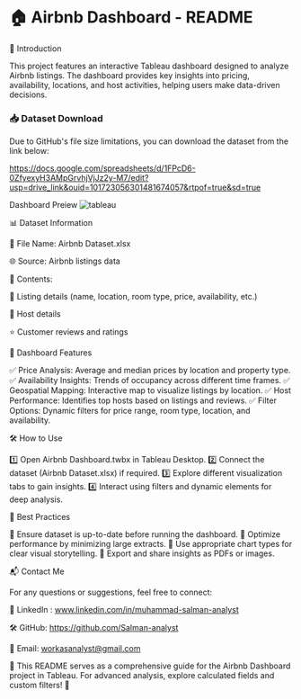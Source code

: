 # 🏠 Airbnb Dashboard - README

📌 Introduction 

This project features an interactive Tableau dashboard designed to analyze Airbnb listings. The dashboard provides key insights into pricing, availability, locations, and host activities, helping users make data-driven decisions.


### 📥 Dataset Download
Due to GitHub's file size limitations, you can download the dataset from the link below:

https://docs.google.com/spreadsheets/d/1FPcD6-0ZfyexyH3AMpGrvhjVjJz2y-M7/edit?usp=drive_link&ouid=101723056301481674057&rtpof=true&sd=true

Dashboard Preiew
![tableau](https://github.com/user-attachments/assets/d0b42e43-bb7f-4465-b7d1-52b12189f8ef)


📊 Dataset Information

📂 File Name: Airbnb Dataset.xlsx

🌐 Source: Airbnb listings data

📜 Contents:

🏡 Listing details (name, location, room type, price, availability, etc.)

👤 Host details

⭐ Customer reviews and ratings

🚀 Dashboard Features

✅ Price Analysis: Average and median prices by location and property type.
✅ Availability Insights: Trends of occupancy across different time frames.
✅ Geospatial Mapping: Interactive map to visualize listings by location.
✅ Host Performance: Identifies top hosts based on listings and reviews.
✅ Filter Options: Dynamic filters for price range, room type, location, and availability.

🛠️ How to Use

1️⃣ Open Airbnb Dashboard.twbx in Tableau Desktop.
2️⃣ Connect the dataset (Airbnb Dataset.xlsx) if required.
3️⃣ Explore different visualization tabs to gain insights.
4️⃣ Interact using filters and dynamic elements for deep analysis.

📌 Best Practices

🔹 Ensure dataset is up-to-date before running the dashboard.
🔹 Optimize performance by minimizing large extracts.
🔹 Use appropriate chart types for clear visual storytelling.
🔹 Export and share insights as PDFs or images.


📬 Contact Me

For any questions or suggestions, feel free to connect:

🔗 LinkedIn : www.linkedin.com/in/muhammad-salman-analyst

🛠️ GitHub: https://github.com/Salman-analyst

📧 Email: workasanalyst@gmail.com

📌 This README serves as a comprehensive guide for the Airbnb Dashboard project in Tableau. For advanced analysis, explore calculated fields and custom filters! 🚀
